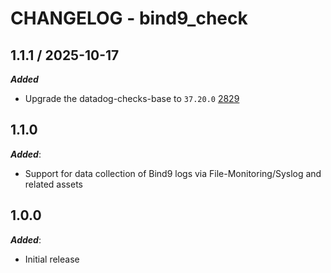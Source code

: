 # CHANGELOG - bind9_check

## 1.1.1 / 2025-10-17

***Added***

* Upgrade the datadog-checks-base to `37.20.0` [2829](@https://github.com/DataDog/integrations-extras/pull/2829)

## 1.1.0

***Added***:
 * Support for data collection of Bind9 logs via File-Monitoring/Syslog and related assets

## 1.0.0

***Added***:

* Initial release